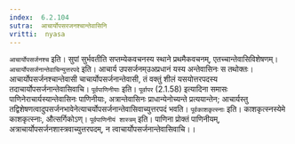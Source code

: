 ```yaml
---
index:  6.2.104
sutra:  आचार्योपसरजनश्चान्तेवासिनि
vritti:  nyasa
---
```


`आचार्योपसर्जनश्च` इति। सुपां सुर्भवतीति सप्तम्येकवचनस्य स्थाने प्रथमैकवचनम्, एतच्चान्तेवासिविशेषणम्। `आचार्योपसर्जनान्तेवाचिन्युत्तरपदे` इति। आचार्य उपसर्जनम्उअप्रधानं यस्य अन्तेवासिनः स तथोक्तः। आचार्योपसर्जनश्चान्तेवासी चाचार्योपसर्जनान्तेवासी, तं वक्तुं शीलं यसयोत्तरपदस्य तदाचार्योपसर्जनान्तेवासिवाचि। `पूर्वपाणिनीयाः` इति। `पूर्वापर` (2.1.58) इत्यादिना समासः पाणिनेराचार्यस्यान्तेवासिनः पाणिनीयाः, अत्रान्तेवासिनः प्राधान्येनोच्यन्ते प्रत्ययान्तेन; आचार्यस्तु तद्विशेषणत्वादुपसर्जनभावेनेत्याचर्योपसर्जनान्तेवासिवाच्युत्तरपदं भवति। `पूर्वकाशकृत्स्नाः` इति। काशकृत्स्नस्येमे काशकृत्स्नाः, औत्सर्गिकोऽण्।
`पूर्वपाणिनीयं शास्त्रम्` इति। पाणिना प्रोक्तं पाणिनीयम्, अत्राचार्योपसर्जनशास्त्रवाच्युत्तरपदम्, न त्वाचार्योपसर्जनान्तेवासिवाचि।।

